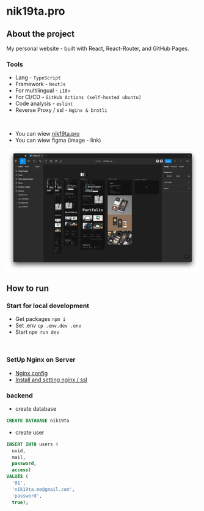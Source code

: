# nik19ta.pro

## About the project

My personal website - built with React, React-Router, and GitHub Pages.

### Tools

- Lang - `TypeScript`
- Framework - `NextJs`
- For multilingual - `i18n`
- For CI/CD - `GitHub Actions (self-hosted ubuntu)`
- Code analysis - `eslint`
- Reverse Proxy / ssl - `Nginx & brotli`

<br />

- You can wiew [nik19ta.pro](https://nik19ta.pro)
- You can wiew figma (image - link)

[![wiew figma](./README/figma.png)](https://www.figma.com/file/NKcx7nhqQJoVLYecFC9USK/nik19ta.me)

## How to run

### Start for local development

- Get packages `npm i`
- Set .env `cp .env.dev .env`
- Start `npm run dev`

<br />

### SetUp Nginx on Server

- [Nginx config](./nginx/sites-available/nik19ta.pro.conf)
- [Install and setting nginx / ssl](https://github.com/pepelsbey/playground/tree/main/56)

### backend

- create database

```sql
CREATE DATABASE nik19ta
```

- create user

```sql
INSERT INTO users (
  uuid, 
  mail, 
  password, 
  access)
VALUES (
  '01', 
  'nik19ta.me@gmail.com', 
  'password', 
  true); 
```
